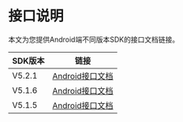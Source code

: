 # 接口说明

本文为您提供Android端不同版本SDK的接口文档链接。

|**SDK版本**|**链接**|
|---------|------|
|V5.2.1|[Android接口文档](http://alisdk-api-doc.oss-cn-hangzhou.aliyuncs.com/player/5.2.1/android/index.html)|
|V5.1.6|[Android接口文档](http://alisdk-api-doc.oss-cn-hangzhou.aliyuncs.com/player/5.1.6/android/index.html)|
|V5.1.5|[Android接口文档](http://alisdk-api-doc.oss-cn-hangzhou.aliyuncs.com/player/5.1.5/android/index.html)|


